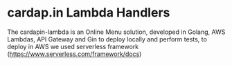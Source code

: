 # cardap.in Lambda Handlers

The cardapin-lambda is an Online Menu solution, developed in Golang, AWS Lambdas, API Gateway and Gin to deploy locally and perform tests, to deploy in AWS we used serverless framework (https://www.serverless.com/framework/docs)

